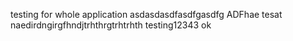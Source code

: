testing for whole application
asdasdasdfasdfgasdfg
ADFhae tesat naedirdngirgfhndjtrhthrgtrhtrhth
testing12343
ok
